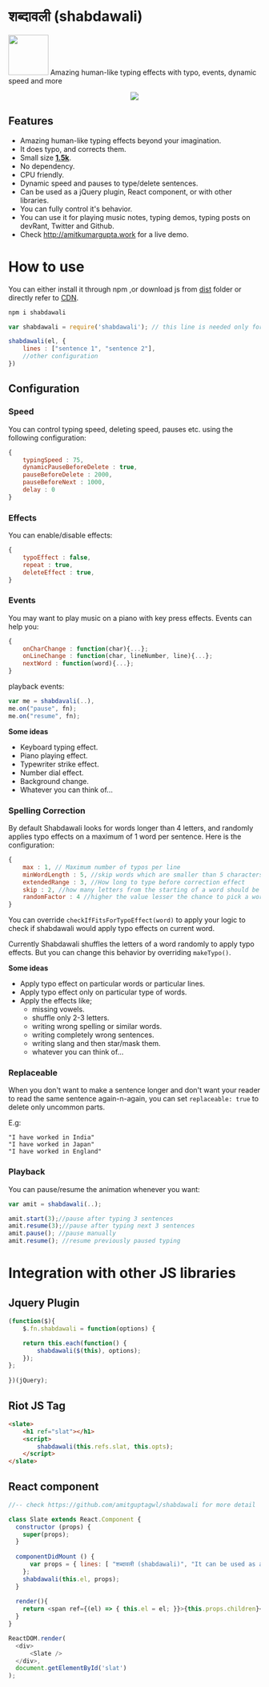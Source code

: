 # शब्दावली (shabdawali)
<img src="static/shabdawali_logo.png" width="80px"> Amazing human-like typing effects with typo, events, dynamic speed and more



<div align="center"><img src="static/shabdawali.gif"></div>



## Features

* Amazing human-like typing effects beyond your imagination.
* It does typo, and corrects them.
* Small size **[1.5k](https://bundlephobia.com/result?p=shabdawali@2.1.0)**.
* No dependency.
* CPU friendly.
* Dynamic speed and pauses to type/delete sentences.
* Can be used as a jQuery plugin, React component, or with other libraries.
* You can fully control it's behavior.
* You can use it for playing music notes, typing demos, typing posts on devRant, Twitter and Github.
* Check http://amitkumargupta.work for a live demo.

# How to use

You can either install it through npm ,or download js from [dist](dist) folder or directly refer to [CDN](https://unpkg.com/shabdawali@2.0.0/dist/shabdawali.js).

```bash
npm i shabdawali
```

```js
var shabdawali = require('shabdawali'); // this line is needed only for nodejs users

shabdawali(el, {
    lines : ["sentence 1", "sentence 2"],
    //other configuration
})
```

## Configuration

### Speed

You can control typing speed, deleting speed, pauses etc. using the following configuration:

```js
{
    typingSpeed : 75,
    dynamicPauseBeforeDelete : true, 
    pauseBeforeDelete : 2000, 
    pauseBeforeNext : 1000, 
    delay : 0
}
```

### Effects

You can enable/disable effects:

```js
{
    typoEffect : false,
    repeat : true,
    deleteEffect : true,
}
```

### Events

You may want to play music on a piano with key press effects. Events can help you:

```js
{
    onCharChange : function(char){...};
    onLineChange : function(char, lineNumber, line){...};
    nextWord : function(word){...};
}
```

playback events:

```js
var me = shabdavali(..),
me.on("pause", fn);
me.on("resume", fn);
```

**Some ideas**

* Keyboard typing effect.
* Piano playing effect.
* Typewriter strike effect.
* Number dial effect.
* Background change. 
* Whatever you can think of...

### Spelling Correction

By default Shabdawali looks for words longer than 4 letters, and randomly applies typo effects on a maximum of 1 word per sentence. Here is the configuration:

```js
{
    max : 1, // Maximum number of typos per line
    minWordLength : 5, //skip words which are smaller than 5 characters
    extendedRange : 3, //How long to type before correction effect
    skip : 2, //how many letters from the starting of a word should be left
    randomFactor : 4 //higher the value lesser the chance to pick a word for typo effect
}
```

You can override `checkIfFitsForTypoEffect(word)` to apply your logic to check if shabdawali would apply typo effects on current word.

Currently Shabdawali shuffles the letters of a word randomly to apply typo effects. But you can change this behavior by overriding `makeTypo()`.

**Some ideas**

* Apply typo effect on particular words or particular lines.
* Apply typo effect only on particular type of words.
* Apply the effects like;
    * missing vowels.
    * shuffle only 2-3 letters.
    * writing wrong spelling or similar words.
    * writing completely wrong sentences.
    * writing slang and then star/mask them.
    * whatever you can think of...


### Replaceable

When you don't want to make a sentence longer and don't want your reader to read the same sentence again-n-again, you can set `replaceable: true` to delete only uncommon parts.

E.g:

```
"I have worked in India"
"I have worked in Japan"
"I have worked in England"
```

### Playback

You can pause/resume the animation whenever you want:

```js
var amit = shabdawali(..);

amit.start(3);//pause after typing 3 sentences
amit.resume(3);//pause after typing next 3 sentences
amit.pause(); //pause manually
amit.resume(); //resume previously paused typing
```

# Integration with other JS libraries


## Jquery Plugin

```JavaScript
(function($){
    $.fn.shabdawali = function(options) {

    return this.each(function() {
        shabdawali($(this), options);
    });
};
  
})(jQuery);
```

## Riot JS Tag

```html
<slate>
    <h1 ref="slat"></h1>
    <script>
        shabdawali(this.refs.slat, this.opts);
    </script>
</slate>
```

## React component

```js
//-- check https://github.com/amitguptagwl/shabdawali for more detail

class Slate extends React.Component {
  constructor (props) {
    super(props);
  }
  
  componentDidMount () {
      var props = { lines: [ "शब्दावली (shabdawali)", "It can be used as a React component as well"]
    };
    shabdawali(this.el, props);
  }
  
  render(){
  	return <span ref={(el) => { this.el = el; }}>{this.props.children}</span>;
  }
}

ReactDOM.render(
  <div>
	  <Slate />
  </div>,
  document.getElementById('slat')
);
```
